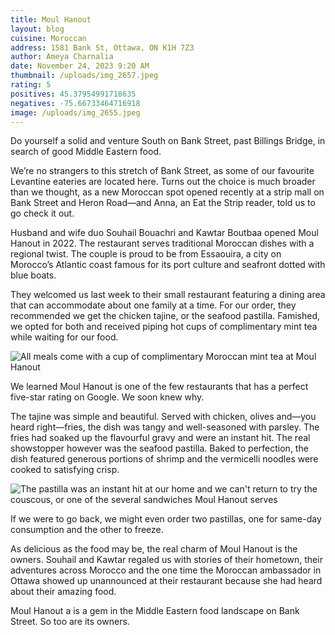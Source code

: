 ```yaml
---
title: Moul Hanout
layout: blog
cuisine: Moroccan
address: 1581 Bank St, Ottawa, ON K1H 7Z3
author: Ameya Charnalia
date: November 24, 2023 9:20 AM
thumbnail: /uploads/img_2657.jpeg
rating: 5
positives: 45.37954991718635
negatives: -75.66733464716918
image: /uploads/img_2655.jpeg
---
```

Do yourself a solid and venture South on Bank Street, past Billings Bridge, in search of good Middle Eastern food.

We’re no strangers to this stretch of Bank Street, as some of our favourite Levantine eateries are located here. Turns out the choice is much broader than we thought, as a new Moroccan spot opened recently at a strip mall on Bank Street and Heron Road—and Anna, an Eat the Strip reader, told us to go check it out.

Husband and wife duo Souhail Bouachri and Kawtar Boutbaa opened Moul Hanout in 2022. The restaurant serves traditional Moroccan dishes with a regional twist. The couple is proud to be from Essaouira, a city on Morocco’s Atlantic coast famous for its port culture and seafront dotted with blue boats.

They welcomed us last week to their small restaurant featuring a dining area that can accommodate about one family at a time. For our order, they recommended we get the chicken tajine, or the seafood pastilla. Famished, we opted for both and received piping hot cups of complimentary mint tea while waiting for our food. 

![All meals come with a cup of complimentary Moroccan mint tea at Moul Hanout](/uploads/img_2650.jpeg "Moul Hanout mint tea")

We learned Moul Hanout is one of the few restaurants that has a perfect five-star rating on Google. We soon knew why.

The tajine was simple and beautiful. Served with chicken, olives and—you heard right—fries, the dish was tangy and well-seasoned with parsley. The fries had soaked up the flavourful gravy and were an instant hit. The real showstopper however was the seafood pastilla. Baked to perfection, the dish featured generous portions of shrimp and the vermicelli noodles were cooked to satisfying crisp.

![The pastilla was an instant hit at our home and we can't return to try the couscous, or one of the several sandwiches Moul Hanout serves](/uploads/img_2657.jpeg "Moul Hanout pastilla")

If we were to go back, we might even order two pastillas, one for same-day consumption and the other to freeze.

As delicious as the food may be, the real charm of Moul Hanout is the owners. Souhail and Kawtar regaled us with stories of their hometown, their adventures across Morocco and the one time the Moroccan ambassador in Ottawa showed up unannounced at their restaurant because she had heard about their amazing food.

Moul Hanout a is a gem in the Middle Eastern food landscape on Bank Street. So too are its owners.